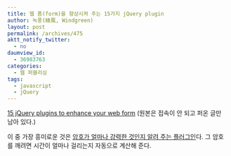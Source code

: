 ```yaml
---
title: 웹 폼(form)을 향상시켜 주는 15가지 jQuery plugin
author: 녹풍(綠風, Windgreen)
layout: post
permalink: /archives/475
aktt_notify_twitter:
  - no
daumview_id:
  - 36983763
categories:
  - 웹 퍼블리싱
tags:
  - javascript
  - jQuery
---
```

<a href="http://blog.naver.com/PostView.nhn?blogId=kcufl&logNo=60105307741&parentCategoryNo=15&viewDate=&currentPage=1&listtype=0" target="_blank">15 jQuery plugins to enhance your web form</a> (원본은 접속이 안 되고 퍼온 글만 남아 있다.)

<div>
  이 중 가장 흥미로운 것은 <a href="http://www.unwrongest.com/projects/password-strength/#demo" target="_blank">암호가 얼마나 강력한 것인지 알려 주는 플러그인</a>다. 그 암호를 깨려면 시간이 얼마나 걸리는지 자동으로 계산해 준다.
</div>